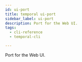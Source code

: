 ```yaml
---
id: ui-port
title: temporal ui-port
sidebar_label: ui-port
description: Port for the Web UI.
tags:
  - cli-reference
  - temporal-cli

---
```


Port for the Web UI.

